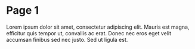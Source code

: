 # Page 1

Lorem ipsum dolor sit amet, consectetur adipiscing elit. Mauris est magna, efficitur quis tempor ut, convallis ac erat. Donec nec eros eget velit accumsan finibus sed nec justo. Sed ut ligula est.
